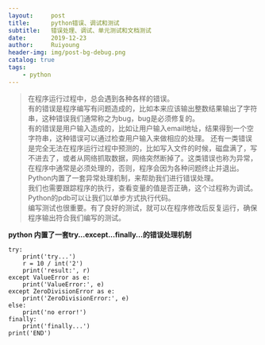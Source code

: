 ```yaml
--- 
layout:     post
title:      python错误、调试和测试
subtitle:   错误处理、调试、单元测试和文档测试
date:       2019-12-23
author:     Ruiyoung
header-img: img/post-bg-debug.png
catalog: true
tags:
    - python
---
```

> 在程序运行过程中，总会遇到各种各样的错误。  
> 有的错误是程序编写有问题造成的，比如本来应该输出整数结果输出了字符串，这种错误我们通常称之为bug，bug是必须修复的。  
> 有的错误是用户输入造成的，比如让用户输入email地址，结果得到一个空字符串，这种错误可以通过检查用户输入来做相应的处理。
> 还有一类错误是完全无法在程序运行过程中预测的，比如写入文件的时候，磁盘满了，写不进去了，或者从网络抓取数据，网络突然断掉了。这类错误也称为异常，在程序中通常是必须处理的，否则，程序会因为各种问题终止并退出。  
> Python内置了一套异常处理机制，来帮助我们进行错误处理。  
> 我们也需要跟踪程序的执行，查看变量的值是否正确，这个过程称为调试。Python的pdb可以让我们以单步方式执行代码。  
> 编写测试也很重要。有了良好的测试，就可以在程序修改后反复运行，确保程序输出符合我们编写的测试。

**python 内置了一套try...except...finally...的错误处理机制**
```
try:
    print('try...')
    r = 10 / int('2')
    print('result:', r)
except ValueError as e:
    print('ValueError:', e)
except ZeroDivisionError as e:
    print('ZeroDivisionError:', e)
else:
    print('no error!')
finally:
    print('finally...')
print('END')
```
